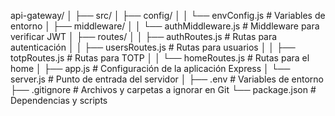 api-gateway/
│
├── src/
│   ├── config/
│   │   └── envConfig.js        # Variables de entorno
│   ├── middleware/
│   │   └── authMiddleware.js   # Middleware para verificar JWT
│   ├── routes/
│   │   ├── authRoutes.js       # Rutas para autenticación
│   │   ├── usersRoutes.js      # Rutas para usuarios
│   │   ├── totpRoutes.js       # Rutas para TOTP
│   │   └── homeRoutes.js       # Rutas para el home
│   ├── app.js                  # Configuración de la aplicación Express
│   └── server.js               # Punto de entrada del servidor
│
├── .env                        # Variables de entorno
├── .gitignore                  # Archivos y carpetas a ignorar en Git
└── package.json                # Dependencias y scripts
